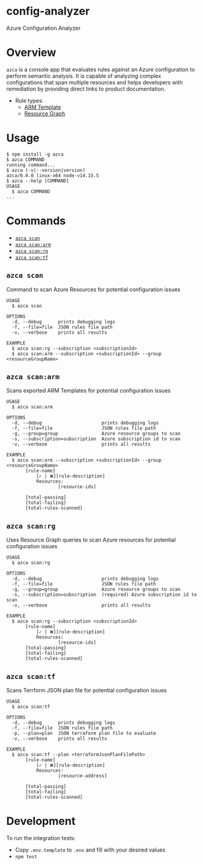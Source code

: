# config-analyzer

Azure Configuration Analyzer

# Overview

`azca` is a console app that evaluates rules against an Azure configuration to perform semantic analysis. It is capable of analyzing complex configurations that span multiple resources and helps developers with remediation by providing direct links to product documentation.

- Rule types:
  - [ARM Template](/docs/rules-armTemplate.md)
  - [Resource Graph](/docs/rules-resourceGraph.md)

# Usage

<!-- usage -->

```sh-session
$ npm install -g azca
$ azca COMMAND
running command...
$ azca (-v|--version|version)
azca/0.0.0 linux-x64 node-v14.15.5
$ azca --help [COMMAND]
USAGE
  $ azca COMMAND
...
```

<!-- usagestop -->

# Commands

<!-- commands -->

- [`azca scan`](#azca-scan)
- [`azca scan:arm`](#azca-scanarm)
- [`azca scan:rg`](#azca-scanrg)
- [`azca scan:tf`](#azca-scantf)

## `azca scan`

Command to scan Azure Resources for potential configuration issues

```
USAGE
  $ azca scan

OPTIONS
  -d, --debug      prints debugging logs
  -f, --file=file  JSON rules file path
  -v, --verbose    prints all results

EXAMPLE
  $ azca scan:rg --subscription <subscriptionId>
  $ azca scan:arm --subscription <subscriptionId> --group <resourceGroupName>
```

## `azca scan:arm`

Scans exported ARM Templates for potential configuration issues

```
USAGE
  $ azca scan:arm

OPTIONS
  -d, --debug                      prints debugging logs
  -f, --file=file                  JSON rules file path
  -g, --group=group                Azure resource groups to scan
  -s, --subscription=subscription  Azure subscription id to scan
  -v, --verbose                    prints all results

EXAMPLE
  $ azca scan:arm --subscription <subscriptionId> --group <resourceGroupName>
       [rule-name]
           [✓ | ❌][rule-description]
           Resources:
                   [resource-ids]

       [total-passing]
       [total-failing]
       [total-rules-scanned]
```

## `azca scan:rg`

Uses Resource Graph queries to scan Azure resources for potential configuration issues

```
USAGE
  $ azca scan:rg

OPTIONS
  -d, --debug                      prints debugging logs
  -f, --file=file                  JSON rules file path
  -g, --group=group                Azure resource groups to scan
  -s, --subscription=subscription  (required) Azure subscription id to scan
  -v, --verbose                    prints all results

EXAMPLE
  $ azca scan:rg --subscription <subscriptionId>
       [rule-name]
           [✓ | ❌][rule-description]
           Resources:
                   [resource-ids]
       [total-passing]
       [total-failing]
       [total-rules-scanned]
```

## `azca scan:tf`

Scans Terrform JSON plan file for potential configuration issues

```
USAGE
  $ azca scan:tf

OPTIONS
  -d, --debug      prints debugging logs
  -f, --file=file  JSON rules file path
  -p, --plan=plan  JSON terraform plan file to evaluate
  -v, --verbose    prints all results

EXAMPLE
  $ azca scan:tf --plan <terraformJsonPlanFilePath>
       [rule-name]
           [✓ | ❌][rule-description]
           Resources:
                   [resource-address]

       [total-passing]
       [total-failing]
       [total-rules-scanned]
```

<!-- commandsstop -->

# Development

To run the integration tests:

- Copy `.env.template` to `.env` and fill with your desired values
- `npm test`
